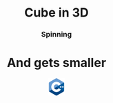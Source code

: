 
<h1 align="center">Cube in 3D</h1>


<h3 align="center">Spinning</h3>
<h1 align="center">And gets smaller</h1>



<p align="center"> <a href="https://www.w3schools.com/cpp/" target="_blank" rel="noreferrer"> <img src="https://raw.githubusercontent.com/devicons/devicon/master/icons/cplusplus/cplusplus-original.svg" alt="cplusplus" width="40" height="40"/> </a> </p>
